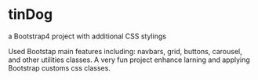 # tinDog
a Bootstrap4 project with additional CSS stylings

Used Bootstap main features including: navbars, grid, buttons, carousel, and other utilities classes.
A very fun project enhance larning and applying Bootstrap customs css classes.
